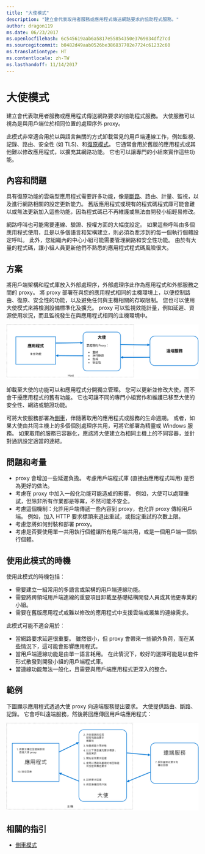 ```yaml
---
title: "大使模式"
description: "建立會代表取用者服務或應用程式傳送網路要求的協助程式服務。"
author: dragon119
ms.date: 06/23/2017
ms.openlocfilehash: 6c545619aab6a5817e55854350e3769834df27cd
ms.sourcegitcommit: b0482d49aab0526be386837702e7724c61232c60
ms.translationtype: HT
ms.contentlocale: zh-TW
ms.lasthandoff: 11/14/2017
---
```

# <a name="ambassador-pattern"></a>大使模式

建立會代表取用者服務或應用程式傳送網路要求的協助程式服務。 大使服務可以視為是與用戶端位於相同位置的處理序外 proxy。

此模式非常適合用於以與語言無關的方式卸載常見的用戶端連線工作，例如監視、記錄、路由、安全性 (如 TLS)、和[復原模式][resiliency-patterns]。 它通常會用於舊版的應用程式或其他難以修改應用程式，以擴充其網路功能。 它也可以讓專門的小組來實作這些功能。

## <a name="context-and-problem"></a>內容和問題

具有復原功能的雲端型應用程式需要許多功能，像是[斷路][circuit-breaker]、路由、計量、監視，以及進行網路相關的設定更新能力。 舊版應用程式或現有的程式碼程式庫可能會難以或無法更新加入這些功能，因為程式碼已不再維護或無法由開發小組輕易修改。

網路呼叫也可能需要連線、驗證、授權方面的大幅度設定。 如果這些呼叫由多個應用程式使用，且是以多個語言和架構建立，則必須為牽涉到的每一個執行個體設定呼叫。 此外，您組織內的中心小組可能需要管理網路和安全性功能。 由於有大量的程式碼，讓小組人員更新他們不熟悉的應用程式程式碼風險很大。

## <a name="solution"></a>方案

將用戶端架構和程式庫放入外部處理序，外部處理序此作為應用程式和外部服務之間的 proxy。 將 proxy 部署在與您的應用程式相同的主機環境上，以便控制路由、復原、安全性的功能，以及避免任何與主機相關的存取限制。 您也可以使用大使模式來將檢測設備標準化及擴充。 proxy 可以監視效能計量，例如延遲、資源使用狀況，而且監視發生在與應用程式相同的主機環境中。

![](./_images/ambassador.png)

卸載至大使的功能可以和應用程式分開獨立管理。 您可以更新並修改大使，而不會干擾應用程式的舊有功能。 它也可讓不同的專門小組實作和維護已移至大使的安全性、網路或驗證功能。

可將大使服務部署為[側車][sidecar]，伴隨著取用的應用程式或服務的生命週期。 或者，如果大使由共同主機上的多個個別處理序共用，可將它部署為精靈或 Windows 服務。 如果取用的服務已容器化，應該將大使建立為相同主機上的不同容器，並針對通訊設定適當的連結。

## <a name="issues-and-considerations"></a>問題和考量

- proxy 會增加一些延遲負擔。 考慮用戶端程式庫 (直接由應用程式叫用) 是否為更好的做法。
- 考慮在 proxy 中加入一般化功能可能造成的影響。 例如，大使可以處理重試，但除非所有作業都是等冪，不然可能不安全。
- 考慮這個機制：允許用戶端傳遞一些內容到 proxy，也允許 proxy 傳給用戶端。 例如，加入 HTTP 要求標頭來退出重試，或指定重試的次數上限。
- 考慮您將如何封裝和部署 proxy。
- 考慮是否要使用單一共用執行個體讓所有用戶端共用，或是一個用戶端一個執行個體。

## <a name="when-to-use-this-pattern"></a>使用此模式的時機

使用此模式的時機包括：

- 需要建立一組常用的多語言或架構的用戶端連線功能。
- 需要將跨領域用戶端連線的重要項目卸載至基礎結構開發人員或其他更專業的小組。
- 需要在舊版應用程式或難以修改的應用程式中支援雲端或叢集的連線需求。

此模式可能不適合用於︰

- 當網路要求延遲很重要。 雖然很小，但 proxy 會帶來一些額外負荷，而在某些情況下，這可能會影響應用程式。
- 當用戶端連線功能是由單一語言耗用。 在此情況下，較好的選擇可能是以套件形式散發到開發小組的用戶端程式庫。
- 當連線功能無法一般化，且需要與用戶端應用程式更深入的整合。

## <a name="example"></a>範例

下圖顯示應用程式透過大使 proxy 向遠端服務提出要求。 大使提供路由、斷路、記錄。 它會呼叫遠端服務，然後將回應傳回用戶端應用程式：

![](./_images/ambassador-example.png) 

## <a name="related-guidance"></a>相關的指引

- [側車模式](./sidecar.md)

<!-- links -->

[circuit-breaker]: ./circuit-breaker.md
[resiliency-patterns]: ./category/resiliency.md
[sidecar]: ./sidecar.md
